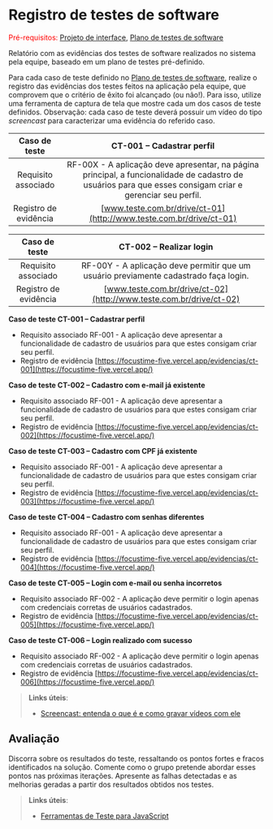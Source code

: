 # Registro de testes de software

<span style="color:red">Pré-requisitos: <a href="05-Projeto-interface.md"> Projeto de interface</a></span>, <a href="08-Plano-testes-software.md"> Plano de testes de software</a>

Relatório com as evidências dos testes de software realizados no sistema pela equipe, baseado em um plano de testes pré-definido.

Para cada caso de teste definido no <a href="08-Plano-testes-software.md"> Plano de testes de software</a>, realize o registro das evidências dos testes feitos na aplicação pela equipe, que comprovem que o critério de êxito foi alcançado (ou não!). Para isso, utilize uma ferramenta de captura de tela que mostre cada um dos casos de teste definidos. Observação: cada caso de teste deverá possuir um vídeo do tipo _screencast_ para caracterizar uma evidência do referido caso.

| **Caso de teste** 	| **CT-001 – Cadastrar perfil** 	|
|:---:	|:---:	|
| Requisito associado | RF-00X - A aplicação deve apresentar, na página principal, a funcionalidade de cadastro de usuários para que esses consigam criar e gerenciar seu perfil. |
| Registro de evidência | [www.teste.com.br/drive/ct-01](http://www.teste.com.br/drive/ct-01) |

| **Caso de teste** 	| **CT-002 – Realizar login** 	|
|:---:	|:---:	|
| Requisito associado | RF-00Y - A aplicação deve permitir que um usuário previamente cadastrado faça login. |
| Registro de evidência | [www.teste.com.br/drive/ct-02](http://www.teste.com.br/drive/ct-02) |

**Caso de teste	CT-001 – Cadastrar perfil**

- Requisito associado	RF-001 - A aplicação deve apresentar a funcionalidade de cadastro de usuários para que estes consigam criar seu perfil.
- Registro de evidência	[https://focustime-five.vercel.app/evidencias/ct-001](https://focustime-five.vercel.app/)

**Caso de teste	CT-002 – Cadastro com e-mail já existente**

- Requisito associado	RF-001 - A aplicação deve apresentar a funcionalidade de cadastro de usuários para que estes consigam criar seu perfil.
- Registro de evidência	[https://focustime-five.vercel.app/evidencias/ct-002](https://focustime-five.vercel.app/)

**Caso de teste	CT-003 – Cadastro com CPF já existente**

- Requisito associado	RF-001 - A aplicação deve apresentar a funcionalidade de cadastro de usuários para que estes consigam criar seu perfil.
- Registro de evidência	[https://focustime-five.vercel.app/evidencias/ct-003](https://focustime-five.vercel.app/)

**Caso de teste	CT-004 – Cadastro com senhas diferentes**

- Requisito associado	RF-001 - A aplicação deve apresentar a funcionalidade de cadastro de usuários para que estes consigam criar seu perfil.
- Registro de evidência	[https://focustime-five.vercel.app/evidencias/ct-004](https://focustime-five.vercel.app/)

**Caso de teste	CT-005 – Login com e-mail ou senha incorretos**

- Requisito associado	RF-002 - A aplicação deve permitir o login apenas com credenciais corretas de usuários cadastrados.
- Registro de evidência	[https://focustime-five.vercel.app/evidencias/ct-005](https://focustime-five.vercel.app/)

**Caso de teste	CT-006 – Login realizado com sucesso**

- Requisito associado	RF-002 - A aplicação deve permitir o login apenas com credenciais corretas de usuários cadastrados.
- Registro de evidência	[https://focustime-five.vercel.app/evidencias/ct-006](https://focustime-five.vercel.app/)


> **Links úteis**:
> - [Screencast: entenda o que é e como gravar vídeos com ele](https://rockcontent.com/br/blog/screencast/) 

## Avaliação

Discorra sobre os resultados do teste, ressaltando os pontos fortes e fracos identificados na solução. Comente como o grupo pretende abordar esses pontos nas próximas iterações. Apresente as falhas detectadas e as melhorias geradas a partir dos resultados obtidos nos testes.

> **Links úteis**:
> - [Ferramentas de Teste para JavaScript](https://geekflare.com/javascript-unit-testing/)
